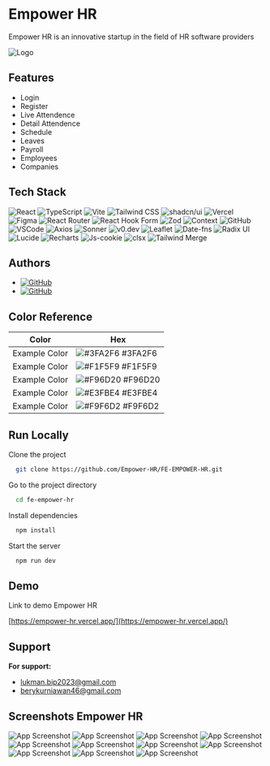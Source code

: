 
# Empower HR

Empower HR is an innovative startup in the field of HR software providers


![Logo](/public/img/Logo.png)


## Features

- Login
- Register
- Live Attendence
- Detail Attendence
- Schedule
- Leaves
- Payroll
- Employees
- Companies


## Tech Stack

![React](https://img.shields.io/badge/React-20232A?style=for-the-badge&logo=react&logoColor=61DAFB)
![TypeScript](https://img.shields.io/badge/TypeScript-3178C6?style=for-the-badge&logo=typescript&logoColor=white)
![Vite](https://img.shields.io/badge/Vite-646CFF?style=for-the-badge&logo=vite&logoColor=white)
![Tailwind CSS](https://img.shields.io/badge/Tailwind_CSS-38B2AC?style=for-the-badge&logo=tailwind-css&logoColor=white)
![shadcn/ui](https://img.shields.io/badge/shadcn/ui-6C63FF?style=for-the-badge&logo=shadcn)
![Vercel](https://img.shields.io/badge/Vercel-000000?style=for-the-badge&logo=vercel&logoColor=white)
![Figma](https://img.shields.io/badge/Figma-F24E1E?style=for-the-badge&logo=figma&logoColor=white)
![React Router](https://img.shields.io/badge/React_Router-CA4245?style=for-the-badge&logo=react-router&logoColor=white)
![React Hook Form](https://img.shields.io/badge/React_Hook_Form-EC5990?style=for-the-badge&logo=react-hook-form&logoColor=white)
![Zod](https://img.shields.io/badge/Zod-4C9A2A?style=for-the-badge&logo=zod&logoColor=white)
![Context](https://img.shields.io/badge/Context-FFCA28?style=for-the-badge&logo=react&logoColor=white)
![GitHub](https://img.shields.io/badge/GitHub-181717?style=for-the-badge&logo=github&logoColor=white)
![VSCode](https://img.shields.io/badge/VSCode-007ACC?style=for-the-badge&logo=visual-studio-code&logoColor=white)
![Axios](https://img.shields.io/badge/Axios-5A29E4?style=for-the-badge&logo=axios&logoColor=white)
![Sonner](https://img.shields.io/badge/Sonner-4E9BCD?style=for-the-badge&logo=sonarcloud&logoColor=white)
![v0.dev](https://img.shields.io/badge/v0.dev-4B32C3?style=for-the-badge&logo=v0&logoColor=white)
![Leaflet](https://img.shields.io/badge/Leaflet-199900?style=for-the-badge&logo=leaflet&logoColor=white)
![Date-fns](https://img.shields.io/badge/Date--fns-3C3C3C?style=for-the-badge&logo=date-fns&logoColor=white)
![Radix UI](https://img.shields.io/badge/Radix_UI-8B5CF6?style=for-the-badge&logo=radixui&logoColor=white)
![Lucide](https://img.shields.io/badge/Lucide-FFC857?style=for-the-badge&logo=lucide)
![Recharts](https://img.shields.io/badge/Recharts-008FF7?style=for-the-badge&logo=recharts&logoColor=white)
![Js-cookie](https://img.shields.io/badge/Js--cookie-3A3A3A?style=for-the-badge&logo=cookie&logoColor=white)
![clsx](https://img.shields.io/badge/clsx-333333?style=for-the-badge&logo=clsx&logoColor=white)
![Tailwind Merge](https://img.shields.io/badge/Tailwind_Merge-6EE7B7?style=for-the-badge&logo=tailwindcss&logoColor=white)


## Authors

-  [![GitHub](https://img.shields.io/badge/GitHub-Luxxn12-181717?style=flat-square&logo=github)](https://github.com/Luxxn12)
-  [![GitHub](https://img.shields.io/badge/GitHub-Berykwn-181717?style=flat-square&logo=github)](https://github.com/Berykwn)

## Color Reference

| Color             | Hex                                                                |
| ----------------- | ------------------------------------------------------------------ |
| Example Color | ![#3FA2F6](https://via.placeholder.com/10/3FA2F6?text=+) #3FA2F6 |
| Example Color | ![#F1F5F9](https://via.placeholder.com/10/F1F5F9?text=+) #F1F5F9 |
| Example Color | ![#F96D20](https://via.placeholder.com/10/F96D20?text=+) #F96D20 |
| Example Color | ![#E3FBE4](https://via.placeholder.com/10/E3FBE4?text=+) #E3FBE4 |
| Example Color | ![#F9F6D2](https://via.placeholder.com/10/F9F6D2?text=+) #F9F6D2 |


## Run Locally

Clone the project

```bash
  git clone https://github.com/Empower-HR/FE-EMPOWER-HR.git
```

Go to the project directory

```bash
  cd fe-empower-hr
```

Install dependencies

```bash
  npm install
```

Start the server

```bash
  npm run dev
```


## Demo

Link to demo Empower HR

[https://empower-hr.vercel.app/](https://empower-hr.vercel.app/)
## Support

**For support:** 
- lukman.bip2023@gmail.com 
- berykurniawan46@gmail.com


## Screenshots Empower HR

![App Screenshot](/public/img/1.png)
![App Screenshot](/public/img/2.png)
![App Screenshot](/public/img/3.png)
![App Screenshot](/public/img/4.png)
![App Screenshot](/public/img/5.png)
![App Screenshot](/public/img/6.png)
![App Screenshot](/public/img/7.png)
![App Screenshot](/public/img/8.png)
![App Screenshot](/public/img/9.png)
![App Screenshot](/public/img/10.png)
![App Screenshot](/public/img/11.png)

